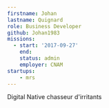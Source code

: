 ```yaml
---
firstname: Johan
lastname: Quignard
role: Business Developer
github: Johan1983
missions:
  - start: '2017-09-27'
    end:
    status: admin
    employer: CNAM
startups:
    - mrs
---
```


Digital Native chasseur d'irritants
